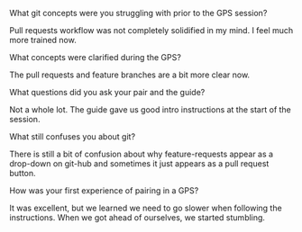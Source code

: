 What git concepts were you struggling with prior to the GPS session?


Pull requests workflow was not completely solidified in my mind. I feel much more trained now.

What concepts were clarified during the GPS?

The pull requests and feature branches are a bit more clear now.


What questions did you ask your pair and the guide?

Not a whole lot. The guide gave us good intro instructions at the start of the session.

What still confuses you about git?

There is still a bit of confusion about why feature-requests appear as a drop-down on git-hub and sometimes it just appears as a pull request button.

How was your first experience of pairing in a GPS?

It was excellent, but we learned we need to go slower when following the instructions. When we got ahead of ourselves, we started stumbling.

